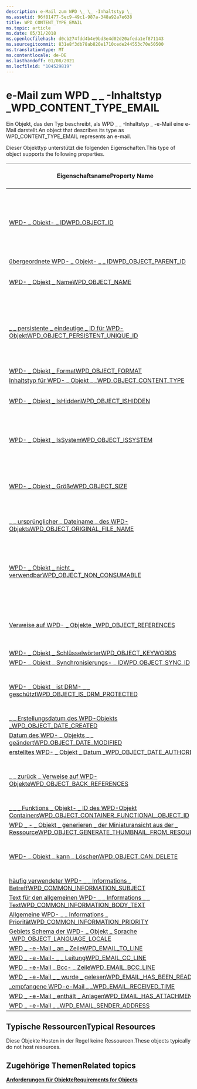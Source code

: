 ```yaml
---
description: e-Mail zum WPD \_ \_ -Inhaltstyp \_
ms.assetid: 96f81477-5ec9-49c1-987a-348a92a7e638
title: WPD_CONTENT_TYPE_EMAIL
ms.topic: article
ms.date: 05/31/2018
ms.openlocfilehash: d0cb274fdd4b4e9bd3e4d02d20afeda1ef871143
ms.sourcegitcommit: 831e8f3db78ab820e1710cede244553c70e50500
ms.translationtype: MT
ms.contentlocale: de-DE
ms.lasthandoff: 01/08/2021
ms.locfileid: "104529819"
---
```

# <a name="wpd_content_type_email"></a><span data-ttu-id="a623e-103">e-Mail zum WPD \_ \_ -Inhaltstyp \_</span><span class="sxs-lookup"><span data-stu-id="a623e-103">WPD\_CONTENT\_TYPE\_EMAIL</span></span>

<span data-ttu-id="a623e-104">Ein Objekt, das den Typ beschreibt, als WPD \_ \_ -Inhaltstyp \_ -e-Mail eine e-Mail darstellt.</span><span class="sxs-lookup"><span data-stu-id="a623e-104">An object that describes its type as WPD\_CONTENT\_TYPE\_EMAIL represents an e-mail.</span></span>

<span data-ttu-id="a623e-105">Dieser Objekttyp unterstützt die folgenden Eigenschaften.</span><span class="sxs-lookup"><span data-stu-id="a623e-105">This type of object supports the following properties.</span></span>



| <span data-ttu-id="a623e-106">Eigenschaftsname</span><span class="sxs-lookup"><span data-stu-id="a623e-106">Property Name</span></span>                                                                                                         | <span data-ttu-id="a623e-107">Erforderlich oder optional</span><span class="sxs-lookup"><span data-stu-id="a623e-107">Required or Optional</span></span>                                                           |
|-----------------------------------------------------------------------------------------------------------------------|--------------------------------------------------------------------------------|
| [<span data-ttu-id="a623e-108">WPD- \_ Objekt- \_ ID</span><span class="sxs-lookup"><span data-stu-id="a623e-108">WPD\_OBJECT\_ID</span></span>](object-properties.md)                                                                | <span data-ttu-id="a623e-109">Erforderlich, schreibgeschützt.</span><span class="sxs-lookup"><span data-stu-id="a623e-109">Required, read-only.</span></span> <span data-ttu-id="a623e-110">Ein Client kann diese Eigenschaft auch zum Zeitpunkt der Erstellung nicht festlegen.</span><span class="sxs-lookup"><span data-stu-id="a623e-110">A client cannot set this property, even at creation time.</span></span> |
| [<span data-ttu-id="a623e-111">übergeordnete WPD- \_ Objekt- \_ \_ ID</span><span class="sxs-lookup"><span data-stu-id="a623e-111">WPD\_OBJECT\_PARENT\_ID</span></span>](object-properties.md)                                                 | <span data-ttu-id="a623e-112">Erforderlich.</span><span class="sxs-lookup"><span data-stu-id="a623e-112">Required.</span></span>                                                                      |
| [<span data-ttu-id="a623e-113">WPD- \_ Objekt \_ Name</span><span class="sxs-lookup"><span data-stu-id="a623e-113">WPD\_OBJECT\_NAME</span></span>](object-properties.md)                                                            | <span data-ttu-id="a623e-114">Erforderlich, wenn das-Objekt eine Datei darstellt.</span><span class="sxs-lookup"><span data-stu-id="a623e-114">Required if the object represents a file.</span></span>                                      |
| [<span data-ttu-id="a623e-115">\_ \_ persistente \_ eindeutige \_ ID für WPD-Objekt</span><span class="sxs-lookup"><span data-stu-id="a623e-115">WPD\_OBJECT\_PERSISTENT\_UNIQUE\_ID</span></span>](object-properties.md)                          | <span data-ttu-id="a623e-116">Erforderlich, schreibgeschützt.</span><span class="sxs-lookup"><span data-stu-id="a623e-116">Required, read-only.</span></span> <span data-ttu-id="a623e-117">Ein Client kann diese Eigenschaft auch zum Zeitpunkt der Erstellung nicht festlegen.</span><span class="sxs-lookup"><span data-stu-id="a623e-117">A client cannot set this property, even at creation time.</span></span> |
| [<span data-ttu-id="a623e-118">WPD- \_ Objekt \_ Format</span><span class="sxs-lookup"><span data-stu-id="a623e-118">WPD\_OBJECT\_FORMAT</span></span>](object-properties.md)                                                        | <span data-ttu-id="a623e-119">Erforderlich.</span><span class="sxs-lookup"><span data-stu-id="a623e-119">Required.</span></span>                                                                      |
| [<span data-ttu-id="a623e-120">Inhaltstyp für WPD- \_ Objekt \_ \_</span><span class="sxs-lookup"><span data-stu-id="a623e-120">WPD\_OBJECT\_CONTENT\_TYPE</span></span>](object-properties.md)                                           | <span data-ttu-id="a623e-121">Erforderlich.</span><span class="sxs-lookup"><span data-stu-id="a623e-121">Required.</span></span>                                                                      |
| [<span data-ttu-id="a623e-122">WPD- \_ Objekt \_ IsHidden</span><span class="sxs-lookup"><span data-stu-id="a623e-122">WPD\_OBJECT\_ISHIDDEN</span></span>](object-properties.md)                                                    | <span data-ttu-id="a623e-123">Erforderlich, wenn das Objekt ausgeblendet ist.</span><span class="sxs-lookup"><span data-stu-id="a623e-123">Required if the object is hidden.</span></span>                                              |
| [<span data-ttu-id="a623e-124">WPD- \_ Objekt \_ IsSystem</span><span class="sxs-lookup"><span data-stu-id="a623e-124">WPD\_OBJECT\_ISSYSTEM</span></span>](object-properties.md)                                                    | <span data-ttu-id="a623e-125">Erforderlich, wenn das Objekt ein Systemobjekt ist (stellt eine Systemdatei dar).</span><span class="sxs-lookup"><span data-stu-id="a623e-125">Required if the object is a system object (represents a system file).</span></span>          |
| [<span data-ttu-id="a623e-126">WPD- \_ Objekt \_ Größe</span><span class="sxs-lookup"><span data-stu-id="a623e-126">WPD\_OBJECT\_SIZE</span></span>](object-properties.md)                                                            | <span data-ttu-id="a623e-127">Erforderlich, wenn das Objekt über mindestens eine Ressource verfügt.</span><span class="sxs-lookup"><span data-stu-id="a623e-127">Required if the object has at least one resource.</span></span>                              |
| [<span data-ttu-id="a623e-128">\_ \_ ursprünglicher \_ Dateiname \_ des WPD-Objekts</span><span class="sxs-lookup"><span data-stu-id="a623e-128">WPD\_OBJECT\_ORIGINAL\_FILE\_NAME</span></span>](object-properties.md)                              | <span data-ttu-id="a623e-129">Erforderlich, wenn das-Objekt eine Datei darstellt.</span><span class="sxs-lookup"><span data-stu-id="a623e-129">Required if the object represents a file.</span></span>                                      |
| [<span data-ttu-id="a623e-130">WPD- \_ Objekt \_ nicht \_ verwendbar</span><span class="sxs-lookup"><span data-stu-id="a623e-130">WPD\_OBJECT\_NON\_CONSUMABLE</span></span>](object-properties.md)                                       | <span data-ttu-id="a623e-131">Empfohlen, wenn das Objekt nicht für die Verwendung durch das Gerät bestimmt ist.</span><span class="sxs-lookup"><span data-stu-id="a623e-131">Recommended if the object is not meant for consumption by the device.</span></span>          |
| [<span data-ttu-id="a623e-132">Verweise auf WPD- \_ Objekte \_</span><span class="sxs-lookup"><span data-stu-id="a623e-132">WPD\_OBJECT\_REFERENCES</span></span>](object-properties.md)                                                | <span data-ttu-id="a623e-133">Erforderlich, wenn das-Objekt über Verweise auf andere-Objekte verfügt.</span><span class="sxs-lookup"><span data-stu-id="a623e-133">Required if the object has references to other objects.</span></span>                        |
| [<span data-ttu-id="a623e-134">WPD- \_ Objekt \_ Schlüsselwörter</span><span class="sxs-lookup"><span data-stu-id="a623e-134">WPD\_OBJECT\_KEYWORDS</span></span>](object-properties.md)                                                    | <span data-ttu-id="a623e-135">Dies ist optional.</span><span class="sxs-lookup"><span data-stu-id="a623e-135">Optional.</span></span>                                                                      |
| [<span data-ttu-id="a623e-136">WPD- \_ Objekt \_ Synchronisierungs- \_ ID</span><span class="sxs-lookup"><span data-stu-id="a623e-136">WPD\_OBJECT\_SYNC\_ID</span></span>](object-properties.md)                                                     | <span data-ttu-id="a623e-137">Dies ist optional.</span><span class="sxs-lookup"><span data-stu-id="a623e-137">Optional.</span></span>                                                                      |
| [<span data-ttu-id="a623e-138">WPD- \_ Objekt \_ ist DRM- \_ \_ geschützt</span><span class="sxs-lookup"><span data-stu-id="a623e-138">WPD\_OBJECT\_IS\_DRM\_PROTECTED</span></span>](object-properties.md)                                  | <span data-ttu-id="a623e-139">Erforderlich, wenn das Objekt durch DRM-Technologie geschützt wird.</span><span class="sxs-lookup"><span data-stu-id="a623e-139">Required if the object is protected by DRM technology.</span></span>                         |
| [<span data-ttu-id="a623e-140">\_ \_ Erstellungsdatum des WPD-Objekts \_</span><span class="sxs-lookup"><span data-stu-id="a623e-140">WPD\_OBJECT\_DATE\_CREATED</span></span>](object-properties.md)                                           | <span data-ttu-id="a623e-141">Dies ist optional.</span><span class="sxs-lookup"><span data-stu-id="a623e-141">Optional.</span></span>                                                                      |
| [<span data-ttu-id="a623e-142">Datum des WPD- \_ Objekts \_ \_ geändert</span><span class="sxs-lookup"><span data-stu-id="a623e-142">WPD\_OBJECT\_DATE\_MODIFIED</span></span>](object-properties.md)                                         | <span data-ttu-id="a623e-143">Empfohlen.</span><span class="sxs-lookup"><span data-stu-id="a623e-143">Recommended.</span></span>                                                                   |
| [<span data-ttu-id="a623e-144">erstelltes WPD- \_ Objekt \_ Datum \_</span><span class="sxs-lookup"><span data-stu-id="a623e-144">WPD\_OBJECT\_DATE\_AUTHORED</span></span>](object-properties.md)                                         | <span data-ttu-id="a623e-145">Dies ist optional.</span><span class="sxs-lookup"><span data-stu-id="a623e-145">Optional.</span></span>                                                                      |
| [<span data-ttu-id="a623e-146">\_ \_ zurück \_ Verweise auf WPD-Objekte</span><span class="sxs-lookup"><span data-stu-id="a623e-146">WPD\_OBJECT\_BACK\_REFERENCES</span></span>](object-properties.md)                                                                | <span data-ttu-id="a623e-147">Empfohlen, wenn auf das Objekt von einem anderen Objekt verwiesen wird.</span><span class="sxs-lookup"><span data-stu-id="a623e-147">Recommended if the object is referenced by another object.</span></span>                     |
| [<span data-ttu-id="a623e-148">\_ \_ \_ Funktions \_ Objekt- \_ ID des WPD-Objekt Containers</span><span class="sxs-lookup"><span data-stu-id="a623e-148">WPD\_OBJECT\_CONTAINER\_FUNCTIONAL\_OBJECT\_ID</span></span>](object-properties.md)     | <span data-ttu-id="a623e-149">Dies ist optional.</span><span class="sxs-lookup"><span data-stu-id="a623e-149">Optional.</span></span>                                                                      |
| [<span data-ttu-id="a623e-150">WPD \_ - \_ Objekt \_ generieren \_ der Miniaturansicht aus der \_ Ressource</span><span class="sxs-lookup"><span data-stu-id="a623e-150">WPD\_OBJECT\_GENERATE\_THUMBNAIL\_FROM\_RESOURCE</span></span>](object-properties.md) | <span data-ttu-id="a623e-151">Dies ist optional.</span><span class="sxs-lookup"><span data-stu-id="a623e-151">Optional.</span></span>                                                                      |
| [<span data-ttu-id="a623e-152">WPD- \_ Objekt \_ kann \_ Löschen</span><span class="sxs-lookup"><span data-stu-id="a623e-152">WPD\_OBJECT\_CAN\_DELETE</span></span>](object-properties.md)                                                                     | <span data-ttu-id="a623e-153">Erforderlich, wenn das Objekt nicht gelöscht werden kann.</span><span class="sxs-lookup"><span data-stu-id="a623e-153">Required if the object cannot be deleted.</span></span>                                      |
| [<span data-ttu-id="a623e-154">häufig verwendeter WPD- \_ \_ Informations \_ Betreff</span><span class="sxs-lookup"><span data-stu-id="a623e-154">WPD\_COMMON\_INFORMATION\_SUBJECT</span></span>](object-properties.md)                                                            | <span data-ttu-id="a623e-155">Erforderlich.</span><span class="sxs-lookup"><span data-stu-id="a623e-155">Required.</span></span>                                                                      |
| [<span data-ttu-id="a623e-156">Text für den allgemeinen WPD- \_ \_ Informations \_ \_ Text</span><span class="sxs-lookup"><span data-stu-id="a623e-156">WPD\_COMMON\_INFORMATION\_BODY\_TEXT</span></span>](object-properties.md)                                                         | <span data-ttu-id="a623e-157">Empfohlen.</span><span class="sxs-lookup"><span data-stu-id="a623e-157">Recommended.</span></span>                                                                   |
| [<span data-ttu-id="a623e-158">Allgemeine WPD- \_ \_ Informations \_ Priorität</span><span class="sxs-lookup"><span data-stu-id="a623e-158">WPD\_COMMON\_INFORMATION\_PRIORITY</span></span>](object-properties.md)                                                           | <span data-ttu-id="a623e-159">Empfohlen.</span><span class="sxs-lookup"><span data-stu-id="a623e-159">Recommended.</span></span>                                                                   |
| [<span data-ttu-id="a623e-160">Gebiets Schema der WPD- \_ Objekt \_ Sprache \_</span><span class="sxs-lookup"><span data-stu-id="a623e-160">WPD\_OBJECT\_LANGUAGE\_LOCALE</span></span>](object-properties.md)                                                                | <span data-ttu-id="a623e-161">Dies ist optional.</span><span class="sxs-lookup"><span data-stu-id="a623e-161">Optional.</span></span>                                                                      |
| [<span data-ttu-id="a623e-162">WPD \_ -e-Mail \_ an \_ Zeile</span><span class="sxs-lookup"><span data-stu-id="a623e-162">WPD\_EMAIL\_TO\_LINE</span></span>](email-properties.md)                                                        | <span data-ttu-id="a623e-163">Erforderlich.</span><span class="sxs-lookup"><span data-stu-id="a623e-163">Required.</span></span>                                                                      |
| [<span data-ttu-id="a623e-164">WPD \_ -e-Mail- \_ \_ Leitung</span><span class="sxs-lookup"><span data-stu-id="a623e-164">WPD\_EMAIL\_CC\_LINE</span></span>](email-properties.md)                                                        | <span data-ttu-id="a623e-165">Dies ist optional.</span><span class="sxs-lookup"><span data-stu-id="a623e-165">Optional.</span></span>                                                                      |
| [<span data-ttu-id="a623e-166">WPD \_ -e-Mail \_ Bcc- \_ Zeile</span><span class="sxs-lookup"><span data-stu-id="a623e-166">WPD\_EMAIL\_BCC\_LINE</span></span>](email-properties.md)                                                      | <span data-ttu-id="a623e-167">Dies ist optional.</span><span class="sxs-lookup"><span data-stu-id="a623e-167">Optional.</span></span>                                                                      |
| [<span data-ttu-id="a623e-168">WPD \_ -e-Mail \_ \_ wurde \_ gelesen</span><span class="sxs-lookup"><span data-stu-id="a623e-168">WPD\_EMAIL\_HAS\_BEEN\_READ</span></span>](email-properties.md)                                           | <span data-ttu-id="a623e-169">Dies ist optional.</span><span class="sxs-lookup"><span data-stu-id="a623e-169">Optional.</span></span>                                                                      |
| [<span data-ttu-id="a623e-170">\_empfangene WPD-e-Mail \_ \_</span><span class="sxs-lookup"><span data-stu-id="a623e-170">WPD\_EMAIL\_RECEIVED\_TIME</span></span>](email-properties.md)                                            | <span data-ttu-id="a623e-171">Dies ist optional.</span><span class="sxs-lookup"><span data-stu-id="a623e-171">Optional.</span></span>                                                                      |
| [<span data-ttu-id="a623e-172">WPD \_ -e-Mail \_ enthält \_ Anlagen</span><span class="sxs-lookup"><span data-stu-id="a623e-172">WPD\_EMAIL\_HAS\_ATTACHMENTS</span></span>](email-properties.md)                                        | <span data-ttu-id="a623e-173">Dies ist optional.</span><span class="sxs-lookup"><span data-stu-id="a623e-173">Optional.</span></span>                                                                      |
| [<span data-ttu-id="a623e-174">WPD \_ -e-Mail \_ \_</span><span class="sxs-lookup"><span data-stu-id="a623e-174">WPD\_EMAIL\_SENDER\_ADDRESS</span></span>](email-properties.md)                                          | <span data-ttu-id="a623e-175">Erforderlich.</span><span class="sxs-lookup"><span data-stu-id="a623e-175">Required.</span></span>                                                                      |



 

## <a name="typical-resources"></a><span data-ttu-id="a623e-176">Typische Ressourcen</span><span class="sxs-lookup"><span data-stu-id="a623e-176">Typical Resources</span></span>

<span data-ttu-id="a623e-177">Diese Objekte Hosten in der Regel keine Ressourcen.</span><span class="sxs-lookup"><span data-stu-id="a623e-177">These objects typically do not host resources.</span></span>

## <a name="related-topics"></a><span data-ttu-id="a623e-178">Zugehörige Themen</span><span class="sxs-lookup"><span data-stu-id="a623e-178">Related topics</span></span>

<dl> <dt>

[<span data-ttu-id="a623e-179">**Anforderungen für Objekte**</span><span class="sxs-lookup"><span data-stu-id="a623e-179">**Requirements for Objects**</span></span>](requirements-for-objects.md)
</dt> </dl>

 

 



